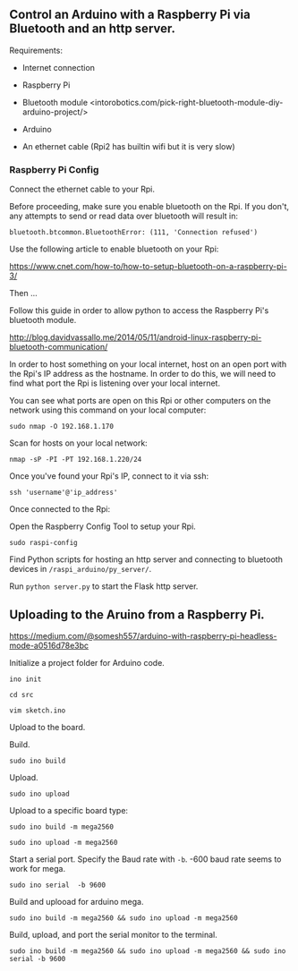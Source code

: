 ## Control an Arduino with a Raspberry Pi via Bluetooth and an http server.

Requirements:

- Internet connection

- Raspberry Pi

- Bluetooth module <intorobotics.com/pick-right-bluetooth-module-diy-arduino-project/>

- Arduino

- An ethernet cable (Rpi2 has builtin wifi but it is very slow)

### Raspberry Pi Config
Connect the ethernet cable to your Rpi.

Before proceeding, make sure you enable bluetooth on the Rpi. If you don't,
any attempts to send or read data over bluetooth will result in:

`bluetooth.btcommon.BluetoothError: (111, 'Connection refused')`

Use the following article to enable bluetooth on your Rpi:

<https://www.cnet.com/how-to/how-to-setup-bluetooth-on-a-raspberry-pi-3/>

Then ...

Follow this guide in order to allow python to access the Raspberry Pi's bluetooth module.

<http://blog.davidvassallo.me/2014/05/11/android-linux-raspberry-pi-bluetooth-communication/>

In order to host something on your local internet, host on an open port with the
Rpi's IP address as the hostname. In order to do this, we will need to find what
port the Rpi is listening over your local internet.

You can see what ports are open on this Rpi or other computers on the network
using this command on your local computer:

`sudo nmap -O 192.168.1.170`

Scan for hosts on your local network:

`nmap -sP -PI -PT 192.168.1.220/24`

Once you've found your Rpi's IP, connect to it via ssh:

`ssh 'username'@'ip_address'`

Once connected to the Rpi:

Open the Raspberry Config Tool to setup your Rpi.

`sudo raspi-config`

Find Python scripts for hosting an http server and connecting to bluetooth
devices in `/raspi_arduino/py_server/`.

Run `python server.py` to start the Flask http server.


## Uploading to the Aruino from a Raspberry Pi.
<https://medium.com/@somesh557/arduino-with-raspberry-pi-headless-mode-a0516d78e3bc>

Initialize a project folder for Arduino code.

`ino init`

`cd src`

`vim sketch.ino`

Upload to the board.

Build.

`sudo ino build`

Upload.

`sudo ino upload`

Upload to a specific board type:

`sudo ino build -m mega2560`

`sudo ino upload -m mega2560`

Start a serial port.
Specify the Baud rate with `-b`. -600 baud rate seems to work for mega.

`sudo ino serial  -b 9600`

Build and uplooad for arduino mega.

`sudo ino build -m mega2560 && sudo ino upload -m mega2560`

Build, upload, and port the serial monitor to the terminal.

`sudo ino build -m mega2560 && sudo ino upload -m mega2560 && sudo ino serial -b 9600`
